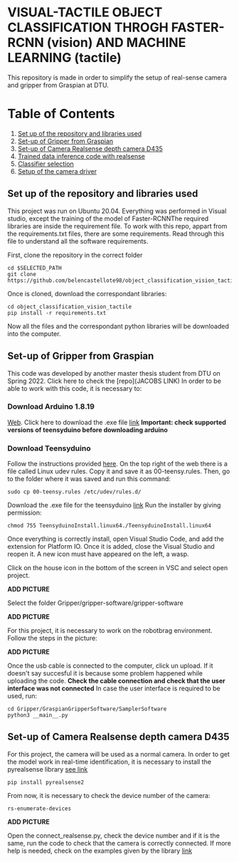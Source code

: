 # VISUAL-TACTILE OBJECT CLASSIFICATION THROGH FASTER-RCNN (vision) AND MACHINE LEARNING (tactile)
This repository is made in order to simplify the setup of real-sense camera and gripper from Graspian at DTU. 

# Table of Contents

1. [Set up of the repository and libraries used](#repository)
2. [Set-up of Gripper from Graspian](#setupgripper)
3. [Set-up of Camera Realsense depth camera D435](#setupcam)
4. [Trained data inference code with realsense](#caminference)
5. [Classifier selection](#mracLaunch)
6. [Setup of the camera driver](#cameraDriver)


## Set up of the repository and libraries used
This project was run on Ubuntu 20.04. Everything was performed in Visual studio, except the training of the model of Faster-RCNNThe required libraries are inside the requirement file. To work with this repo, appart from the requirements.txt files, there are some requirements. Read through this file to understand all the software requirements.

First, clone the repository in the correct folder

```
cd $SELECTED_PATH
git clone https://github.com/belencastellote98/object_classification_vision_tactile.git
```
Once is cloned, download the correspondant libraries:
```
cd object_classification_vision_tactile
pip install -r requirements.txt
```
Now all the files and the correspondant python libraries will be downloaded into the computer. 

## Set-up of Gripper from Graspian
This code was developed by another master thesis student from DTU on Spring 2022. Click here to check the [repo](JACOBS LINK) 
In order to be able to work with this code, it is necessary to:
### Download Arduino 1.8.19 
[Web](https://www.arduino.cc/en/software). Click here to download the .exe file [link](https://downloads.arduino.cc/arduino-1.8.19-linux64.tar.xz) **Important: check supported versions of teensyduino before downloading arduino**
### Download Teensyduino
Follow the instructions provided [here](https://www.pjrc.com/teensy/td_download.html).
On the top right of the web there is a file called Linux udev rules. Copy it and save it as 00-teensy.rules. Then, go to the folder where it was saved and run this command:
```
sudo cp 00-teensy.rules /etc/udev/rules.d/
```
Download the .exe file for the teensyduino [link](https://www.pjrc.com/teensy/td_157/TeensyduinoInstall.linux64)
Run the installer by giving permission:
```
chmod 755 TeensyduinoInstall.linux64./TeensyduinoInstall.linux64
```
Once everything is correctly install, open Visual Studio Code, and add the extension for Platform IO. Once it is added, close the Visual Studio and reopen it. A new icon must have appeared on the left, a wasp. 

Click on the house icon in the bottom of the screen in VSC and select open project. 

**ADD PICTURE**

Select the folder Gripper/gripper-software/gripper-software

**ADD PICTURE**

For this project, it is necessary to work on the robotbrag environment. Follow the steps in the picture:

**ADD PICTURE**

Once the usb cable is connected to the computer, click un upload. If it doesn't say succesful it is because some problem happened while uploading the code. **Check the cable connection and check that the user interface was not connected**
In case the user interface is required to be used, run:
```
cd Gripper/GraspianGripperSoftware/SamplerSoftware
python3 __main__.py
```
## Set-up of Camera Realsense depth camera D435
For this project, the camera will be used as a normal camera. In order to get the model work in real-time identification, it is necessary to install the pyrealsense library [see link](https://github.com/IntelRealSense/librealsense/tree/master/wrappers/python#installation)
```
pip install pyrealsense2
```
From now, it is necessary to check the device number of the camera:
```
rs-enumerate-devices
```
**ADD PICTURE**

Open the connect_realsense.py, check the device number and if it is the same, run the code to check that the camera is correctly connected. If more help is needed, check on the examples given by the library [link](https://github.com/IntelRealSense/librealsense/tree/master/wrappers/python/examples)


